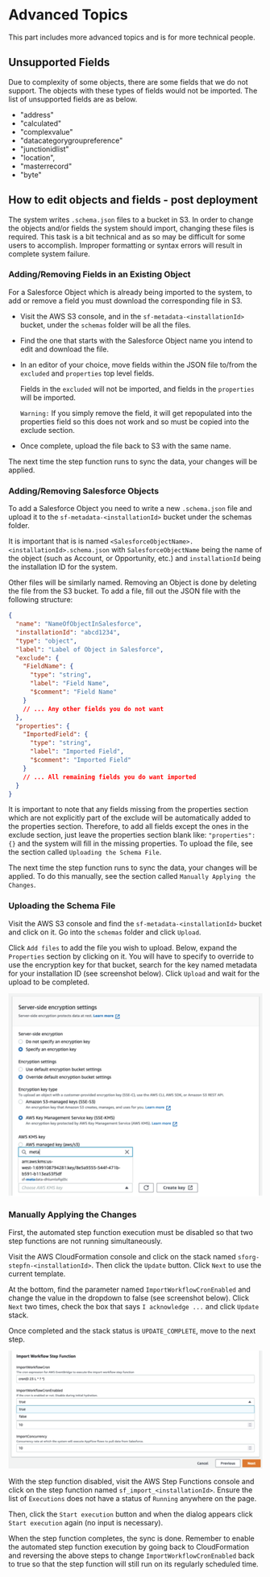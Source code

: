 # Advanced Topics

This part includes more advanced topics and is for more technical people.

## Unsupported Fields

Due to complexity of some objects, there are some fields that we do not support. The objects with these types of fields would not be imported. The list of unsupported fields are as below.

- "address"
- "calculated"
- "complexvalue"
- "datacategorygroupreference"
- "junctionidlist"
- "location",
- "masterrecord"
- "byte"

## How to edit objects and fields - post deployment

The system writes `.schema.json` files to a bucket in S3. In order to change the objects and/or fields the system should import, changing these files is required. This task is a bit technical and as so may be difficult for some users to accomplish. Improper formatting or syntax errors will result in complete system failure.

### Adding/Removing Fields in an Existing Object

For a Salesforce Object which is already being imported to the system, to add or remove a field you must download the corresponding file in S3.

- Visit the AWS S3 console, and in the `sf-metadata-<installationId>` bucket, under the `schemas` folder will be all the files.
- Find the one that starts with the Salesforce Object name you intend to edit and download the file.
- In an editor of your choice, move fields within the JSON file to/from the `excluded` and `properties` top level fields.

  Fields in the `excluded` will not be imported, and fields in the `properties` will be imported.

  `Warning:` If you simply remove the field, it will get repopulated into the properties field so this does not work and so must be copied into the exclude section.

- Once complete, upload the file back to S3 with the same name.

The next time the step function runs to sync the data, your changes will be applied.

### Adding/Removing Salesforce Objects

To add a Salesforce Object you need to write a new `.schema.json` file and upload it to the `sf-metadata-<installationId>` bucket under the schemas folder.

It is important that is is named `<SalesforceObjectName>.<installationId>.schema.json` with `SalesforceObjectName` being the name of the object (such as Account, or Opportunity, etc.) and `installationId` being the installation ID for the system.

Other files will be similarly named. Removing an Object is done by deleting the file from the S3 bucket. To add a file, fill out the JSON file with the following structure:

```json
{
  "name": "NameOfObjectInSalesforce",
  "installationId": "abcd1234",
  "type": "object",
  "label": "Label of Object in Salesforce",
  "exclude": {
    "FieldName": {
      "type": "string",
      "label": "Field Name",
      "$comment": "Field Name"
    }
    // ... Any other fields you do not want
  },
  "properties": {
    "ImportedField": {
      "type": "string",
      "label": "Imported Field",
      "$comment": "Imported Field"
    }
    // ... All remaining fields you do want imported
  }
}
```

It is important to note that any fields missing from the properties section which are not explicitly part of the exclude will be automatically added to the properties section. Therefore, to add all fields except the ones in the exclude section, just leave the properties section blank like: `"properties": {}` and the system will fill in the missing properties. To upload the file, see the section called `Uploading the Schema File`.

The next time the step function runs to sync the data, your changes will be applied. To do this manually, see the section called `Manually Applying the Changes`.

### Uploading the Schema File

Visit the AWS S3 console and find the `sf-metadata-<installationId>` bucket and click on it. Go into the `schemas` folder and click `Upload`.

Click `Add files` to add the file you wish to upload. Below, expand the `Properties` section by clicking on it. You will have to specify to override to use the encryption key for that bucket, search for the key named metadata for your installation ID (see screenshot below). Click `Upload` and wait for the upload to be completed.

<img src="../app/src/images/screenshots/upload-to-s3.png">

### Manually Applying the Changes

First, the automated step function execution must be disabled so that two step functions are not running simultaneously.

Visit the AWS CloudFormation console and click on the stack named `sforg-stepfn-<installationId>`. Then click the `Update` button. Click `Next` to use the current template.

At the bottom, find the parameter named `ImportWorkflowCronEnabled` and change the value in the dropdown to false (see screenshot below). Click `Next` two times, check the box that says `I acknowledge ...` and click `Update` stack.

Once completed and the stack status is `UPDATE_COMPLETE`, move to the next step.

<img src="../app/src/images/screenshots/step-fn-import-workflow.png">

With the step function disabled, visit the AWS Step Functions console and click on the step function named `sf_import_<installationId>`. Ensure the list of `Executions` does not have a status of `Running` anywhere on the page.

Then, click the `Start execution` button and when the dialog appears click `Start execution` again (no input is necessary).

When the step function completes, the sync is done. Remember to enable the automated step function execution by going back to CloudFormation and reversing the above steps to change `ImportWorkflowCronEnabled` back to true so that the step function will still run on its regularly scheduled time.
